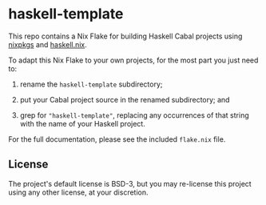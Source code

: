 # haskell-template

This repo contains a Nix Flake for building Haskell Cabal projects
using [nixpkgs](https://github.com/NixOS/nixpkgs) and
[haskell.nix](https://github.com/input-output-hk/haskell.nix).

To adapt this Nix Flake to your own projects, for the most part you
just need to:

1. rename the `haskell-template` subdirectory;

2. put your Cabal project source in the renamed subdirectory; and

3. grep for `"haskell-template"`, replacing any occurrences of that
string with the name of your Haskell project.

For the full documentation, please see the included `flake.nix` file.

## License

The project's default license is BSD-3, but you may re-license this
project using any other license, at your discretion.
